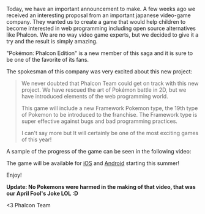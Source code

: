 Today, we have an important announcement to make. A few weeks ago we received an interesting proposal from an important japanese video-game company. They wanted us to create a game that would help children to become interested in web programming including open source alternatives like Phalcon. We are no way video game experts, but we decided to give it a try and the result is simply amazing.

"Pokémon: Phalcon Edition" is a new member of this saga and it is sure to be one of the favorite of its fans.

The spokesman of this company was very excited about this new project:

> We never doubted that Phalcon Team could get on track with this new project. 
> We have rescued the art of Pokémon battle in 2D, but we have introduced 
> elements of the web programming world. 
>
> This game will include a new Framework Pokemon type, the 19th type of Pokemon 
> to be introduced to the franchise. The Framework type is super effective 
> against bugs and bad programming practices.
>
> I can't say more but It will certainly be one of the most exciting games of 
> this year!

A sample of the progress of the game can be seen in the following video:

The game will be available for [iOS](https://itunes.apple.com/us/genre/ios-games/id6014?mt=8) and [Android](https://play.google.com/store) starting this summer!

Enjoy!

**Update: No Pokemons were harmed in the making of that video, that was our April Fool's Joke LOL :D**


<3 Phalcon Team
